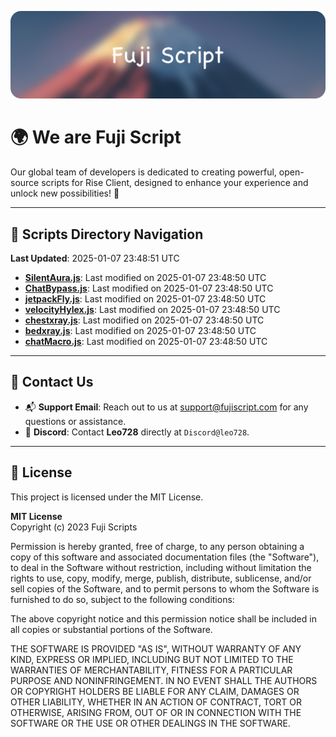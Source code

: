 ![Banner](.github/b.webp)

# 🌍 **We are Fuji Script**

Our global team of developers is dedicated to creating powerful, open-source scripts for Rise Client, designed to enhance your experience and unlock new possibilities! 🌟

---
<!-- SCRIPTS_NAVIGATION_START -->
## 📂 **Scripts Directory Navigation**

**Last Updated**: 2025-01-07 23:48:51 UTC

- **[SilentAura.js](scripts/SilentAura.js)**: Last modified on 2025-01-07 23:48:50 UTC
- **[ChatBypass.js](scripts/ChatBypass.js)**: Last modified on 2025-01-07 23:48:50 UTC
- **[jetpackFly.js](scripts/jetpackFly.js)**: Last modified on 2025-01-07 23:48:50 UTC
- **[velocityHylex.js](scripts/velocityHylex.js)**: Last modified on 2025-01-07 23:48:50 UTC
- **[chestxray.js](scripts/chestxray.js)**: Last modified on 2025-01-07 23:48:50 UTC
- **[bedxray.js](scripts/bedxray.js)**: Last modified on 2025-01-07 23:48:50 UTC
- **[chatMacro.js](scripts/chatMacro.js)**: Last modified on 2025-01-07 23:48:50 UTC

<!-- SCRIPTS_NAVIGATION_END -->

---

## 💬 **Contact Us**  
- 📬 **Support Email**: Reach out to us at [support@fujiscript.com](mailto:support@fujiscript.com) for any questions or assistance.  
- 💬 **Discord**: Contact **Leo728** directly at `Discord@leo728`.

---

## 📜 **License**

This project is licensed under the MIT License.  

**MIT License**  
Copyright (c) 2023 Fuji Scripts  

Permission is hereby granted, free of charge, to any person obtaining a copy of this software and associated documentation files (the "Software"), to deal in the Software without restriction, including without limitation the rights to use, copy, modify, merge, publish, distribute, sublicense, and/or sell copies of the Software, and to permit persons to whom the Software is furnished to do so, subject to the following conditions:  

The above copyright notice and this permission notice shall be included in all copies or substantial portions of the Software.  

THE SOFTWARE IS PROVIDED "AS IS", WITHOUT WARRANTY OF ANY KIND, EXPRESS OR IMPLIED, INCLUDING BUT NOT LIMITED TO THE WARRANTIES OF MERCHANTABILITY, FITNESS FOR A PARTICULAR PURPOSE AND NONINFRINGEMENT. IN NO EVENT SHALL THE AUTHORS OR COPYRIGHT HOLDERS BE LIABLE FOR ANY CLAIM, DAMAGES OR OTHER LIABILITY, WHETHER IN AN ACTION OF CONTRACT, TORT OR OTHERWISE, ARISING FROM, OUT OF OR IN CONNECTION WITH THE SOFTWARE OR THE USE OR OTHER DEALINGS IN THE SOFTWARE.  
